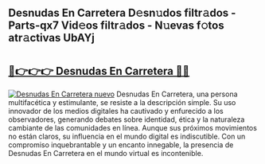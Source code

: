 ## Desnudas En Carretera D𝚎sn𝚞dos filtr𝚊dos - Parts-qx7 Vid𝚎os filtr𝚊dos - N𝚞evas f𝚘tos atr𝚊ctivas UbAYj

# <h2><a href="http://mbck0zr.tromn.icu/?c=Desnudas+En+Carretera">🔗👉👉👉 Desnudas En Carretera 🔗🔗</a></h2>

[![Desnudas En Carretera nuevo](https://i.imgur.com/pEAQMta.gif)](http://mbck0zr.tromn.icu/?c=Desnudas+En+Carretera)
Desnudas En Carretera, una persona multifacética y estimulante, se resiste a la descripción simple. Su uso innovador de los medios digitales ha cautivado y enfurecido a los observadores, generando debates sobre identidad, ética y la naturaleza cambiante de las comunidades en línea. Aunque sus próximos movimientos no están claros, su influencia en el mundo digital es indiscutible. Con un compromiso inquebrantable y un encanto innegable, la presencia de Desnudas En Carretera en el mundo virtual es incontenible.
